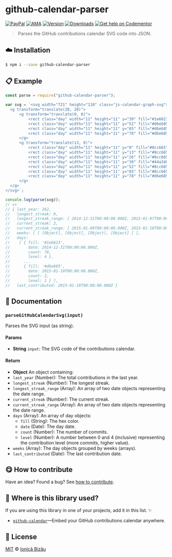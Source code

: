 
# github-calendar-parser

 [![PayPal](https://img.shields.io/badge/%24-paypal-f39c12.svg)][paypal-donations] [![AMA](https://img.shields.io/badge/ask%20me-anything-1abc9c.svg)](https://github.com/IonicaBizau/ama) [![Version](https://img.shields.io/npm/v/github-calendar-parser.svg)](https://www.npmjs.com/package/github-calendar-parser) [![Downloads](https://img.shields.io/npm/dt/github-calendar-parser.svg)](https://www.npmjs.com/package/github-calendar-parser) [![Get help on Codementor](https://cdn.codementor.io/badges/get_help_github.svg)](https://www.codementor.io/johnnyb?utm_source=github&utm_medium=button&utm_term=johnnyb&utm_campaign=github)

> Parses the GitHub contributions calendar SVG code into JSON.

## :cloud: Installation

```sh
$ npm i --save github-calendar-parser
```


## :clipboard: Example



```js
const parse = require("github-calendar-parser");

var svg = `<svg width="721" height="110" class="js-calendar-graph-svg">
  <g transform="translate(20, 20)">
      <g transform="translate(0, 0)">
          <rect class="day" width="11" height="11" y="39" fill="#1e6823" data-count="78" data-date="2014-12-31"/>
          <rect class="day" width="11" height="11" y="52" fill="#d6e685" data-count="6" data-date="2015-01-01"/>
          <rect class="day" width="11" height="11" y="65" fill="#d6e685" data-count="1" data-date="2015-01-02"/>
          <rect class="day" width="11" height="11" y="78" fill="#d6e685" data-count="21" data-date="2015-01-03"/>
      </g>
      <g transform="translate(13, 0)">
          <rect class="day" width="11" height="11" y="0" fill="#8cc665" data-count="40" data-date="2015-01-04"/>
          <rect class="day" width="11" height="11" y="13" fill="#8cc665" data-count="27" data-date="2015-01-05"/>
          <rect class="day" width="11" height="11" y="26" fill="#8cc665" data-count="27" data-date="2015-01-06"/>
          <rect class="day" width="11" height="11" y="39" fill="#44a340" data-count="57" data-date="2015-01-07"/>
          <rect class="day" width="11" height="11" y="52" fill="#8cc665" data-count="0" data-date="2015-01-08"/>
          <rect class="day" width="11" height="11" y="65" fill="#8cc665" data-count="3" data-date="2015-01-09"/>
          <rect class="day" width="11" height="11" y="78" fill="#d6e685" data-count="2" data-date="2015-01-10"/>
      </g>
  </g>
</svg>`;

console.log(parse(svg));
// =>
// { last_year: 262,
//   longest_streak: 9,
//   longest_streak_range: [ 2014-12-31T00:00:00.000Z, 2015-01-07T00:00:00.000Z ],
//   current_streak: 2,
//   current_streak_range: [ 2015-01-09T00:00:00.000Z, 2015-01-10T00:00:00.000Z ],
//   weeks: [ [ [Object], [Object], [Object], [Object] ] ],
//   days:
//    [ { fill: '#1e6823',
//        date: 2014-12-31T00:00:00.000Z,
//        count: 78,
//        level: 4 },
//      ...
//      { fill: '#d6e685',
//        date: 2015-01-10T00:00:00.000Z,
//        count: 2,
//        level: 1 } ],
//   last_contributed: 2015-01-10T00:00:00.000Z }
```

## :memo: Documentation


### `parseGitHubCalendarSvg(input)`
Parses the SVG input (as string).

#### Params
- **String** `input`: The SVG code of the contributions calendar.

#### Return
- **Object** An object containing:
 - `last_year` (Number): The total contributions in the last year.
 - `longest_streak` (Number): The longest streak.
 - `longest_streak_range` (Array): An array of two date objects representing the date range.
 - `current_streak` (Number): The current streak.
 - `current_streak_range` (Array): An array of two date objects representing the date range.
 - `days` (Array): An array of day objects:
      - `fill` (String): The hex color.
      - `date` (Date): The day date.
      - `count` (Number): The number of commits.
      - `level` (Number): A number between 0 and 4 (inclusive) representing the contribution level (more commits, higher value).
 - `weeks` (Array): The day objects grouped by weeks (arrays).
 - `last_contributed` (Date): The last contribution date.



## :yum: How to contribute
Have an idea? Found a bug? See [how to contribute][contributing].

## :dizzy: Where is this library used?
If you are using this library in one of your projects, add it in this list. :sparkles:


 - [`github-calendar`](https://github.com/IonicaBizau/github-calendar#readme)—Embed your GitHub contributions calendar anywhere.

## :scroll: License

[MIT][license] © [Ionică Bizău][website]

[paypal-donations]: https://www.paypal.com/cgi-bin/webscr?cmd=_s-xclick&hosted_button_id=RVXDDLKKLQRJW
[donate-now]: http://i.imgur.com/6cMbHOC.png

[license]: http://showalicense.com/?fullname=Ionic%C4%83%20Biz%C4%83u%20%3Cbizauionica%40gmail.com%3E%20(http%3A%2F%2Fionicabizau.net)&year=2016#license-mit
[website]: http://ionicabizau.net
[contributing]: /CONTRIBUTING.md
[docs]: /DOCUMENTATION.md
